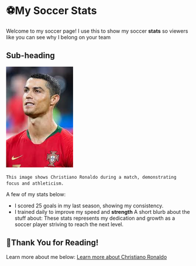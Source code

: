 # ⚽My Soccer Stats 
Welcome to my soccer page! I use this to show my soccer **stats** so viewers like you can see why I belong on your team 

## Sub-heading
![alt text](images.jpg)

`This image shows Christiano Ronaldo during a match, demonstrating focus and athleticism.`

A few of my stats below:
- I scored 25 goals in my last season, showing my consistency.
- I trained daily to improve my speed and **strength**
A short blurb about the stuff about:
These stats represents my dedication and growth as a soccer player striving to reach the next level. 

## 🙏Thank You for Reading!
Learn more about me below:
[Learn more about Christiano Ronaldo](https://www.LearnmoreaboutChristiano.com )
